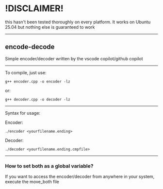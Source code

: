 # !DISCLAIMER!
this hasn't been tested thoroughly on every platform. It works on Ubuntu 25.04 but nothing else is guaranteed to work

---

## encode-decode
Simple encoder/decoder written by the vscode copilot/github copilot

---
To compile, just use:
```
g++ encoder.cpp -o encoder -lz
```

or:
```
g++ decoder.cpp -o decoder -lz
```

---
Syntax for usage:

Encoder:
```
./encoder <yourfilename.ending>
```

Decoder:
```
./decoder <yourfilename.ending.cmpfile>
```

---

### How to set both as a global variable?

If you want to access the encoder/decoder from anywhere in your system, execute the move_both file
